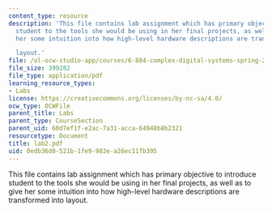 ```yaml
---
content_type: resource
description: 'This file contains lab assignment which has primary objective to introduce
  student to the tools she would be using in her final projects, as well as to give
  her some intuition into how high-level hardware descriptions are transformed into

  layout.'
file: /ol-ocw-studio-app/courses/6-884-complex-digital-systems-spring-2005/0edb36d0521b1fe9982ea26ec11fb395_lab2.pdf
file_size: 399282
file_type: application/pdf
learning_resource_types:
- Labs
license: https://creativecommons.org/licenses/by-nc-sa/4.0/
ocw_type: OCWFile
parent_title: Labs
parent_type: CourseSection
parent_uid: 60d7ef1f-e2ac-7a31-acca-64948b8b2321
resourcetype: Document
title: lab2.pdf
uid: 0edb36d0-521b-1fe9-982e-a26ec11fb395
---
```

This file contains lab assignment which has primary objective to introduce student to the tools she would be using in her final projects, as well as to give her some intuition into how high-level hardware descriptions are transformed into
layout.